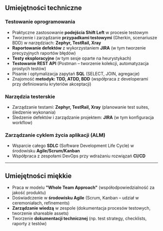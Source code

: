 ## **Umiejętności techniczne**

### **Testowanie oprogramowania**

- Praktyczne zastosowanie **podejścia Shift Left** w procesie testowym
- Tworzenie i zarządzanie **przypadkami testowymi** (Gherkin, scenariusze BDD) w narzędziach: **Zephyr, TestRail, Xray**
- **Raportowanie defektów** z wykorzystaniem **JIRA** (w tym tworzenie precyzyjnych raportów błędów)
- **Testy eksploracyjne** (w tym sesje oparte na heurystykach)
- **Testowanie REST API** (Postman – tworzenie kolekcji, automatyzacja prostych testów)
- Pisanie i optymalizacja zapytań **SQL** (SELECT, JOIN, agregacje)
- Znajomość **metodyk: TDD, ATDD, BDD** (współpraca z developerami przy definiowaniu kryteriów akceptacji)

### **Narzędzia testerskie**

- Zarządzanie testami: **Zephyr, TestRail, Xray** (planowanie test suites, śledzenie wykonania)
- Śledzenie defektów i zarządzanie projektem: **JIRA** (w tym konfiguracja workflow)

### **Zarządzanie cyklem życia aplikacji (ALM)**

- Wsparcie całego **SDLC** (Software Development Life Cycle) w środowisku **Agile/Scrum/Kanban**
- Współpraca z zespołami DevOps przy wdrażaniu rozwiązań **CI/CD**

---

## **Umiejętności miękkie**

- Praca w modelu **"Whole Team Approach"** (współodpowiedzialność za jakość produktu)
- Doświadczenie w **środowisku Agile** (Scrum, Kanban – udział w ceremoniałach, refinements)
- **Zarządzanie wiedzą** w zespole (dokumentacja procesów testowych, tworzenie shareable assets)
- Tworzenie **dokumentacji technicznej** (np. test strategy, checklists, raporty z testów)
